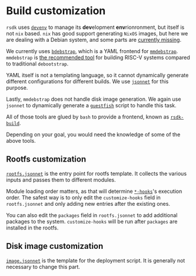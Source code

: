 # Build customization

`rsdk` uses [`devenv`](https://devenv.sh/) to manage its **dev**elopment **env**rionronment, but itself is not `nix` based. `nix` has good support generating `NixOS` images, but here we are dealing with a Debian system, and some parts are [currently missing](https://github.com/NixOS/nixpkgs/pull/270095).

We currently uses [`bdebstrap`](https://github.com/bdrung/bdebstrap), which is a YAML frontend for [`mmdebstrap`](https://gitlab.mister-muffin.de/josch/mmdebstrap). `mmdebstrap` is [the recommended tool](https://wiki.debian.org/RISC-V#Creating_a_riscv64_chroot) for building RISC-V systems compared to traditional `debootstrap`.

YAML itself is not a templating language, so it cannot dynamically generate different configurations for different builds. We use [`jsonnet`](https://jsonnet.org) for this purpose.

Lastly, `mmdebstrap` does not handle disk image generation. We again use `jsonnet` to dynamically generate a [`guestfish`](https://libguestfs.org/guestfish.1.html) script to handle this task.

All of those tools are glued by `bash` to provide a frontend, known as [`rsdk-build`](https://github.com/RadxaOS-SDK/rsdk/tree/main/src/libexec/rsdk/rsdk-build).

Depending on your goal, you would need the knowledge of some of the above tools.

## Rootfs customization

[`rootfs.jsonnet`](https://github.com/RadxaOS-SDK/rsdk/tree/main/src/share/rsdk/build/rootfs.jsonnet) is the entry point for rootfs template. It collects the various inputs and passes them to different modules.

Module loading order matters, as that will determine [`*-hooks`](https://manpages.debian.org/testing/mmdebstrap/mmdebstrap.1.en.html#HOOKS)'s execution order. The safest way is to only edit the `customize-hooks` field in `rootfs.jsonnet` and only adding new entries after the existing ones.

You can also edit the `packages` field in `rootfs.jsonnet` to add additional packages to the system. `customize-hooks` will be run after `packages` are installed in the rootfs.

## Disk image customization

[`image.jsonnet`](https://github.com/RadxaOS-SDK/rsdk/tree/main/src/share/rsdk/build/rootfs.jsonnet) is the template for the deployment script. It is generally not necessary to change this part.
